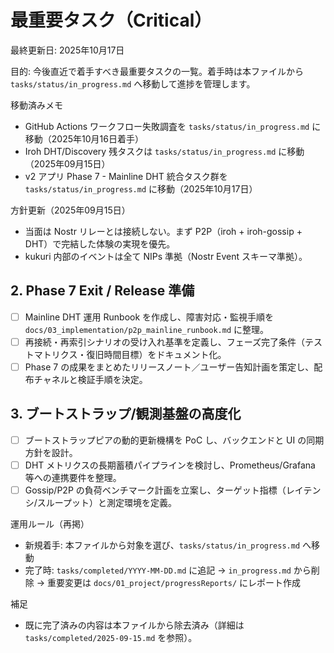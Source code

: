 # 最重要タスク（Critical）

最終更新日: 2025年10月17日

目的: 今後直近で着手すべき最重要タスクの一覧。着手時は本ファイルから `tasks/status/in_progress.md` へ移動して進捗を管理します。

移動済みメモ
- GitHub Actions ワークフロー失敗調査を `tasks/status/in_progress.md` に移動（2025年10月16日着手）
- Iroh DHT/Discovery 残タスクは `tasks/status/in_progress.md` に移動（2025年09月15日）
- v2 アプリ Phase 7 - Mainline DHT 統合タスク群を `tasks/status/in_progress.md` に移動（2025年10月17日）

方針更新（2025年09月15日）
- 当面は Nostr リレーとは接続しない。まず P2P（iroh + iroh-gossip + DHT）で完結した体験の実現を優先。
- kukuri 内部のイベントは全て NIPs 準拠（Nostr Event スキーマ準拠）。

## 2. Phase 7 Exit / Release 準備
- [ ] Mainline DHT 運用 Runbook を作成し、障害対応・監視手順を `docs/03_implementation/p2p_mainline_runbook.md` に整理。
- [ ] 再接続・再索引シナリオの受け入れ基準を定義し、フェーズ完了条件（テストマトリクス・復旧時間目標）をドキュメント化。
- [ ] Phase 7 の成果をまとめたリリースノート／ユーザー告知計画を策定し、配布チャネルと検証手順を決定。

## 3. ブートストラップ/観測基盤の高度化
- [ ] ブートストラップピアの動的更新機構を PoC し、バックエンドと UI の同期方針を設計。
- [ ] DHT メトリクスの長期蓄積パイプラインを検討し、Prometheus/Grafana 等への連携要件を整理。
- [ ] Gossip/P2P の負荷ベンチマーク計画を立案し、ターゲット指標（レイテンシ/スループット）と測定環境を定義。

運用ルール（再掲）
- 新規着手: 本ファイルから対象を選び、`tasks/status/in_progress.md` へ移動
- 完了時: `tasks/completed/YYYY-MM-DD.md` に追記 → `in_progress.md` から削除 → 重要変更は `docs/01_project/progressReports/` にレポート作成

補足
- 既に完了済みの内容は本ファイルから除去済み（詳細は `tasks/completed/2025-09-15.md` を参照）。

